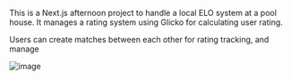 This is a Next.js afternoon project to handle a local ELO system at a pool house. It manages a rating system using Glicko for calculating user rating.

Users can create matches between each other for rating tracking, and manage 

![image](https://github.com/user-attachments/assets/56d0e289-db98-45a0-a9f1-226fe261ac38)
